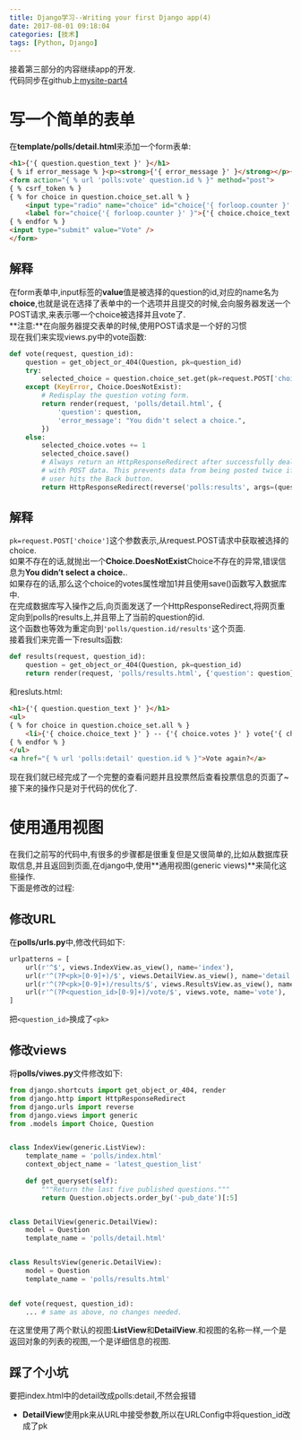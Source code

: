 ```yaml
---
title: Django学习--Writing your first Django app(4)
date: 2017-08-01 09:18:04
categories: [技术]
tags: [Python, Django]
---
```

接着第三部分的内容继续app的开发.  
代码同步在github上[mysite-part4](https://github.com/TangMisaka23001/mysite/tree/part4)

[](#写一个简单的表单 "写一个简单的表单")写一个简单的表单
================================

在**template/polls/detail.html**来添加一个form表单:  
```html
<h1>{'{ question.question_text }' }</h1>
{ % if error_message % }<p><strong>{'{ error_message }' }</strong></p>{ % endif % }
<form action="{ % url 'polls:vote' question.id % }" method="post">
{ % csrf_token % }
{ % for choice in question.choice_set.all % }    
    <input type="radio" name="choice" id="choice{'{ forloop.counter }' }" value="{'{ choice.id }' }" />    
    <label for="choice{'{ forloop.counter }' }">{'{ choice.choice_text }' }</label><br />
{ % endfor % }
<input type="submit" value="Vote" />
</form>
```

[](#解释 "解释")解释
--------------

在form表单中,input标签的**value**值是被选择的question的id,对应的name名为**choice**,也就是说在选择了表单中的一个选项并且提交的时候,会向服务器发送一个POST请求,来表示哪一个choice被选择并且vote了.  
**注意:**在向服务器提交表单的时候,使用POST请求是一个好的习惯  
现在我们来实现views.py中的vote函数:  
```python
def vote(request, question_id):    
    question = get_object_or_404(Question, pk=question_id)    
    try:        
        selected_choice = question.choice_set.get(pk=request.POST['choice'])    
    except (KeyError, Choice.DoesNotExist):        
        # Redisplay the question voting form.        
        return render(request, 'polls/detail.html', {            
            'question': question,            
            'error_message': "You didn't select a choice.",        
        })    
    else:        
        selected_choice.votes += 1        
        selected_choice.save()        
        # Always return an HttpResponseRedirect after successfully dealing        
        # with POST data. This prevents data from being posted twice if a        
        # user hits the Back button.        
        return HttpResponseRedirect(reverse('polls:results', args=(question.id,)))
```
[](#解释-1 "解释")解释
----------------

`pk=request.POST['choice']`这个参数表示,从request.POST请求中获取被选择的choice.  
如果不存在的话,就抛出一个**Choice.DoesNotExist**Choice不存在的异常,错误信息为**You didn’t select a choice.**.  
如果存在的话,那么这个choice的votes属性增加1并且使用save()函数写入数据库中.  
在完成数据库写入操作之后,向页面发送了一个HttpResponseRedirect,将网页重定向到polls的results上,并且带上了当前的question的id.  
这个函数也等效为重定向到`'polls/question.id/results'`这个页面.  
接着我们来完善一下results函数:  
```python
def results(request, question_id):    
    question = get_object_or_404(Question, pk=question_id)    
    return render(request, 'polls/results.html', {'question': question})
```
和resluts.html:  
```html
<h1>{'{ question.question_text }' }</h1>
<ul>
{ % for choice in question.choice_set.all % }    
    <li>{'{ choice.choice_text }' } -- {'{ choice.votes }' } vote{'{ choice.votes|pluralize }' }</li>
{ % endfor % }
</ul>
<a href="{ % url 'polls:detail' question.id % }">Vote again?</a>
```
现在我们就已经完成了一个完整的查看问题并且投票然后查看投票信息的页面了~  
接下来的操作只是对于代码的优化了.

[](#使用通用视图 "使用通用视图")使用通用视图
==========================

在我们之前写的代码中,有很多的步骤都是很重复但是又很简单的,比如从数据库获取信息,并且返回到页面,在django中,使用**通用视图(generic views)**来简化这些操作.  
下面是修改的过程:

[](#修改URL "修改URL")修改URL
-----------------------

在**polls/urls.py**中,修改代码如下:  
```python
urlpatterns = [    
    url(r'^$', views.IndexView.as_view(), name='index'),    
    url(r'^(?P<pk>[0-9]+)/$', views.DetailView.as_view(), name='detail'),    
    url(r'^(?P<pk>[0-9]+)/results/$', views.ResultsView.as_view(), name='results'),    
    url(r'^(?P<question_id>[0-9]+)/vote/$', views.vote, name='vote'),
]
```
把`<question_id>`换成了`<pk>`

[](#修改views "修改views")修改views
-----------------------------

将**polls/viwes.py**文件修改如下:  
```python
from django.shortcuts import get_object_or_404, render
from django.http import HttpResponseRedirect
from django.urls import reverse
from django.views import generic
from .models import Choice, Question


class IndexView(generic.ListView):    
    template_name = 'polls/index.html'    
    context_object_name = 'latest_question_list'    
    
    def get_queryset(self):        
        """Return the last five published questions."""        
        return Question.objects.order_by('-pub_date')[:5]


class DetailView(generic.DetailView):    
    model = Question    
    template_name = 'polls/detail.html'


class ResultsView(generic.DetailView):    
    model = Question       
    template_name = 'polls/results.html'
    

def vote(request, question_id):    
    ... # same as above, no changes needed.
```
在这里使用了两个默认的视图:**ListView**和**DetailView**.和视图的名称一样,一个是返回对象的列表的视图,一个是详细信息的视图.

[](#踩了个小坑 "踩了个小坑")踩了个小坑
-----------------------

要把index.html中的detail改成polls:detail,不然会报错

*   **DetailView**使用pk来从URL中接受参数,所以在URLConfig中将question_id改成了pk